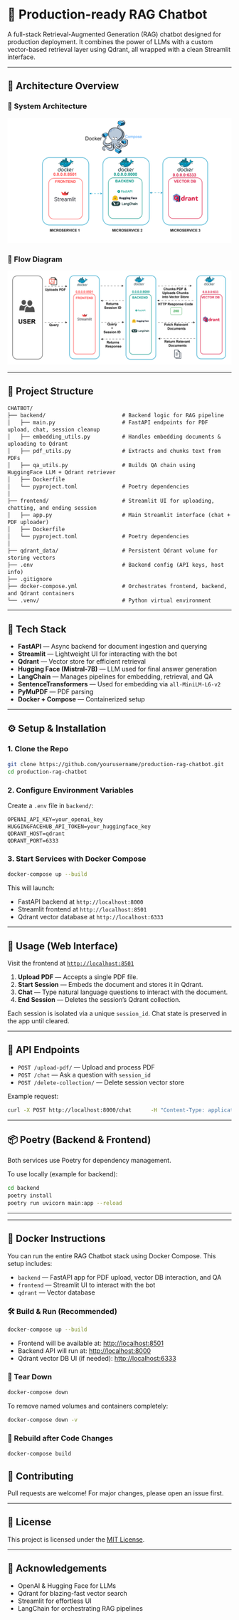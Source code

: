 # 🧠 Production-ready RAG Chatbot

A full-stack Retrieval-Augmented Generation (RAG) chatbot designed for production deployment. It combines the power of LLMs with a custom vector-based retrieval layer using Qdrant, all wrapped with a clean Streamlit interface.

---

## 📸 Architecture Overview

### 🧱 System Architecture
![Architecture](assets/Architecture.drawio.svg)

### 🔄 Flow Diagram
![Flow](assets/Flow_Diagram.drawio.svg)

---

## 📁 Project Structure

```text
CHATBOT/
├── backend/                        # Backend logic for RAG pipeline
│   ├── main.py                     # FastAPI endpoints for PDF upload, chat, session cleanup
│   ├── embedding_utils.py          # Handles embedding documents & uploading to Qdrant
│   ├── pdf_utils.py                # Extracts and chunks text from PDFs
│   ├── qa_utils.py                 # Builds QA chain using HuggingFace LLM + Qdrant retriever
│   ├── Dockerfile
│   └── pyproject.toml              # Poetry dependencies
│
├── frontend/                       # Streamlit UI for uploading, chatting, and ending session
│   ├── app.py                      # Main Streamlit interface (chat + PDF uploader)
│   ├── Dockerfile
│   └── pyproject.toml              # Poetry dependencies
│
├── qdrant_data/                    # Persistent Qdrant volume for storing vectors
├── .env                            # Backend config (API keys, host info)
├── .gitignore
├── docker-compose.yml              # Orchestrates frontend, backend, and Qdrant containers
└── .venv/                          # Python virtual environment
```

---

## 🧰 Tech Stack

- **FastAPI** — Async backend for document ingestion and querying
- **Streamlit** — Lightweight UI for interacting with the bot
- **Qdrant** — Vector store for efficient retrieval
- **Hugging Face (Mistral-7B)** — LLM used for final answer generation
- **LangChain** — Manages pipelines for embedding, retrieval, and QA
- **SentenceTransformers** — Used for embedding via `all-MiniLM-L6-v2`
- **PyMuPDF** — PDF parsing
- **Docker + Compose** — Containerized setup

---

## ⚙️ Setup & Installation

### 1. Clone the Repo

```bash
git clone https://github.com/yourusername/production-rag-chatbot.git
cd production-rag-chatbot
```

### 2. Configure Environment Variables

Create a `.env` file in `backend/`:

```env
OPENAI_API_KEY=your_openai_key
HUGGINGFACEHUB_API_TOKEN=your_huggingface_key
QDRANT_HOST=qdrant
QDRANT_PORT=6333
```

### 3. Start Services with Docker Compose

```bash
docker-compose up --build
```

This will launch:
- FastAPI backend at `http://localhost:8000`
- Streamlit frontend at `http://localhost:8501`
- Qdrant vector database at `http://localhost:6333`

---

## 🚀 Usage (Web Interface)

Visit the frontend at [`http://localhost:8501`](http://localhost:8501)

1. **Upload PDF** — Accepts a single PDF file.
2. **Start Session** — Embeds the document and stores it in Qdrant.
3. **Chat** — Type natural language questions to interact with the document.
4. **End Session** — Deletes the session’s Qdrant collection.

Each session is isolated via a unique `session_id`. Chat state is preserved in the app until cleared.

---

## 🧪 API Endpoints

- `POST /upload-pdf/` — Upload and process PDF
- `POST /chat` — Ask a question with `session_id`
- `POST /delete-collection/` — Delete session vector store

Example request:

```bash
curl -X POST http://localhost:8000/chat      -H "Content-Type: application/json"      -d '{"query": "Summarize the document", "session_id": "abc-123"}'
```

---

## 📦 Poetry (Backend & Frontend)

Both services use Poetry for dependency management.

To use locally (example for backend):

```bash
cd backend
poetry install
poetry run uvicorn main:app --reload
```

---


---

## 🐳 Docker Instructions

You can run the entire RAG Chatbot stack using Docker Compose. This setup includes:

- `backend` — FastAPI app for PDF upload, vector DB interaction, and QA
- `frontend` — Streamlit UI to interact with the bot
- `qdrant` — Vector database

### 🛠️ Build & Run (Recommended)

```bash
docker-compose up --build
```

- Frontend will be available at: [http://localhost:8501](http://localhost:8501)
- Backend API will run at: [http://localhost:8000](http://localhost:8000)
- Qdrant vector DB UI (if needed): [http://localhost:6333](http://localhost:6333)

### 🧼 Tear Down

```bash
docker-compose down
```

To remove named volumes and containers completely:

```bash
docker-compose down -v
```

### 🔄 Rebuild after Code Changes

```bash
docker-compose build
```


## 🤝 Contributing

Pull requests are welcome! For major changes, please open an issue first.

---

## 📄 License

This project is licensed under the [MIT License](LICENSE).

---

## 🙌 Acknowledgements

- OpenAI & Hugging Face for LLMs  
- Qdrant for blazing-fast vector search  
- Streamlit for effortless UI  
- LangChain for orchestrating RAG pipelines
